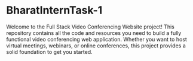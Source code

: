 # BharatInternTask-1
Welcome to the Full Stack Video Conferencing Website project! This repository contains all the code and resources you need to build a fully functional video conferencing web application. Whether you want to host virtual meetings, webinars, or online conferences, this project provides a solid foundation to get you started.
